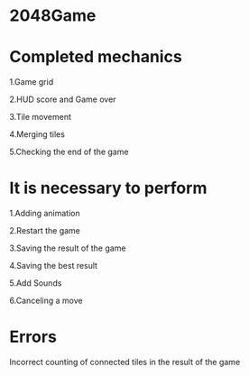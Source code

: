 # 2048Game
# Сompleted mechanics

1.Game grid

2.HUD score and Game over

3.Tile movement

4.Merging tiles

5.Сhecking the end of the game

# 
# It is necessary to perform
1.Adding animation

2.Restart the game

3.Saving the result of the game

4.Saving the best result

5.Add Sounds

6.Canceling a move

# Errors
Incorrect counting of connected tiles in the result of the game
# 
